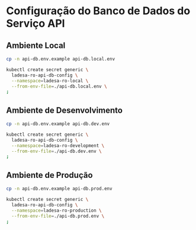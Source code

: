 # Configuração do Banco de Dados do Serviço API

## Ambiente Local

```sh
cp -n api-db.env.example api-db.local.env

kubectl create secret generic \
  ladesa-ro-api-db-config \
  --namespace=ladesa-ro-local \
  --from-env-file=./api-db.local.env \
;
```

## Ambiente de Desenvolvimento

```sh
cp -n api-db.env.example api-db.dev.env

kubectl create secret generic \
  ladesa-ro-api-db-config \
  --namespace=ladesa-ro-development \
  --from-env-file=./api-db.dev.env \
;
```

## Ambiente de Produção

```sh
cp -n api-db.env.example api-db.prod.env

kubectl create secret generic \
  ladesa-ro-api-db-config \
  --namespace=ladesa-ro-production \
  --from-env-file=./api-db.prod.env \
;
```
